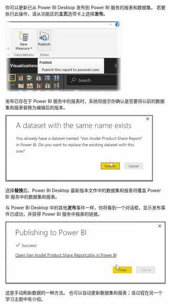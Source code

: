你可以更新已从 Power BI Desktop 发布到 Power BI 服务的报表和数据集。 若要执行此操作，请从功能区的**主页**选项卡上选择**发布**。

![](media/4-5-manually-republish-reports/4-5_0.png)

发布已存在于 Power BI 服务中的报表时，系统将提示你确认是否要将以前的数据集和报表替换为编辑后的版本。

![](media/4-5-manually-republish-reports/4-5_1.png)

选择**替换**后，Power BI Desktop 最新版本文件中的数据集和报表将覆盖 Power BI 服务中的数据集和报表。

与 Power BI Desktop 中的其他**发布**事件一样，你将看到一个对话框，显示发布事件已成功，并获得 Power BI 服务中报表的链接。

![](media/4-5-manually-republish-reports/4-5_2.png)

这是手动刷新数据的一种方法。 也可以自动更新数据集和报表；该过程在另一个学习主题中有介绍。

